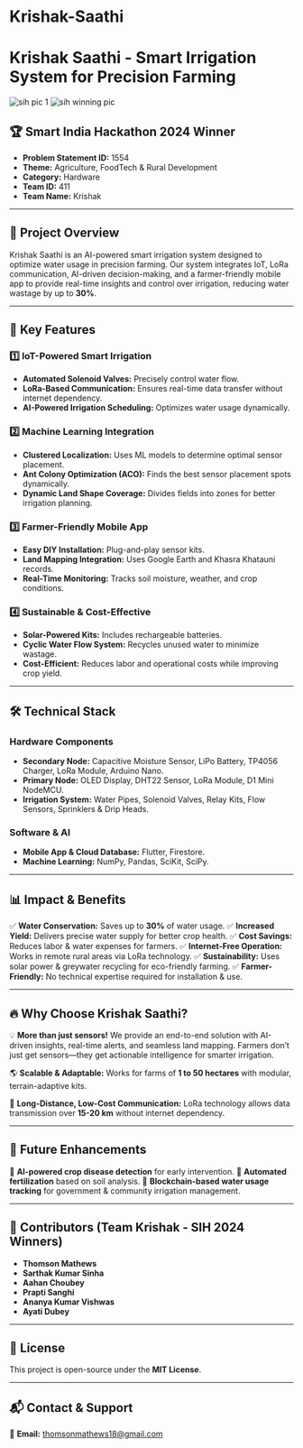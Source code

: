 # Krishak-Saathi
# Krishak Saathi - Smart Irrigation System for Precision Farming

![sih pic 1](https://github.com/user-attachments/assets/0221e000-dfd7-467f-87d9-0f7d7f13ddce)
![sih winning pic](https://github.com/user-attachments/assets/8da0de9a-a4df-4f9f-9366-46a381d3cfbf)


## 🏆 Smart India Hackathon 2024 Winner

- **Problem Statement ID:** 1554
- **Theme:** Agriculture, FoodTech & Rural Development
- **Category:** Hardware
- **Team ID:** 411
- **Team Name:** Krishak

---

## 🌱 Project Overview

Krishak Saathi is an AI-powered smart irrigation system designed to optimize water usage in precision farming. Our system integrates IoT, LoRa communication, AI-driven decision-making, and a farmer-friendly mobile app to provide real-time insights and control over irrigation, reducing water wastage by up to **30%**.

---

## 🚀 Key Features

### 1️⃣ IoT-Powered Smart Irrigation
- **Automated Solenoid Valves:** Precisely control water flow.
- **LoRa-Based Communication:** Ensures real-time data transfer without internet dependency.
- **AI-Powered Irrigation Scheduling:** Optimizes water usage dynamically.

### 2️⃣ Machine Learning Integration
- **Clustered Localization:** Uses ML models to determine optimal sensor placement.
- **Ant Colony Optimization (ACO):** Finds the best sensor placement spots dynamically.
- **Dynamic Land Shape Coverage:** Divides fields into zones for better irrigation planning.

### 3️⃣ Farmer-Friendly Mobile App
- **Easy DIY Installation:** Plug-and-play sensor kits.
- **Land Mapping Integration:** Uses Google Earth and Khasra Khatauni records.
- **Real-Time Monitoring:** Tracks soil moisture, weather, and crop conditions.

### 4️⃣ Sustainable & Cost-Effective
- **Solar-Powered Kits:** Includes rechargeable batteries.
- **Cyclic Water Flow System:** Recycles unused water to minimize wastage.
- **Cost-Efficient:** Reduces labor and operational costs while improving crop yield.

---

## 🛠 Technical Stack

### Hardware Components
- **Secondary Node:** Capacitive Moisture Sensor, LiPo Battery, TP4056 Charger, LoRa Module, Arduino Nano.
- **Primary Node:** OLED Display, DHT22 Sensor, LoRa Module, D1 Mini NodeMCU.
- **Irrigation System:** Water Pipes, Solenoid Valves, Relay Kits, Flow Sensors, Sprinklers & Drip Heads.

### Software & AI
- **Mobile App & Cloud Database:** Flutter, Firestore.
- **Machine Learning:** NumPy, Pandas, SciKit, SciPy.

---

## 📊 Impact & Benefits

✅ **Water Conservation:** Saves up to **30%** of water usage.
✅ **Increased Yield:** Delivers precise water supply for better crop health.
✅ **Cost Savings:** Reduces labor & water expenses for farmers.
✅ **Internet-Free Operation:** Works in remote rural areas via LoRa technology.
✅ **Sustainability:** Uses solar power & greywater recycling for eco-friendly farming.
✅ **Farmer-Friendly:** No technical expertise required for installation & use.

---

## 🔥 Why Choose Krishak Saathi?

💡 **More than just sensors!** We provide an end-to-end solution with AI-driven insights, real-time alerts, and seamless land mapping. Farmers don’t just get sensors—they get actionable intelligence for smarter irrigation.

🌎 **Scalable & Adaptable:** Works for farms of **1 to 50 hectares** with modular, terrain-adaptive kits.

📡 **Long-Distance, Low-Cost Communication:** LoRa technology allows data transmission over **15-20 km** without internet dependency.

---

## 📌 Future Enhancements

🔹 **AI-powered crop disease detection** for early intervention.
🔹 **Automated fertilization** based on soil analysis.
🔹 **Blockchain-based water usage tracking** for government & community irrigation management.

---

## 🤝 Contributors (Team Krishak - SIH 2024 Winners)

- **Thomson Mathews**  
- **Sarthak Kumar Sinha**  
- **Aahan Choubey**  
- **Prapti Sanghi**  
- **Ananya Kumar Vishwas**  
- **Ayati Dubey**  

---

## 📜 License

This project is open-source under the **MIT License**.

---

## 📬 Contact & Support

📧 **Email:** [thomsonmathews18@gmail.com](mailto:thomsonmathews18@gmail.com)

